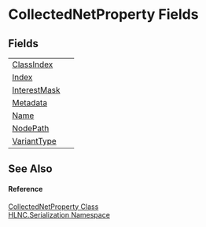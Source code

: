 # CollectedNetProperty Fields




## Fields
<table>
<tr>
<td><a href="F_HLNC_Serialization_CollectedNetProperty_ClassIndex">ClassIndex</a></td>
<td> </td></tr>
<tr>
<td><a href="F_HLNC_Serialization_CollectedNetProperty_Index">Index</a></td>
<td> </td></tr>
<tr>
<td><a href="F_HLNC_Serialization_CollectedNetProperty_InterestMask">InterestMask</a></td>
<td> </td></tr>
<tr>
<td><a href="F_HLNC_Serialization_CollectedNetProperty_Metadata">Metadata</a></td>
<td> </td></tr>
<tr>
<td><a href="F_HLNC_Serialization_CollectedNetProperty_Name">Name</a></td>
<td> </td></tr>
<tr>
<td><a href="F_HLNC_Serialization_CollectedNetProperty_NodePath">NodePath</a></td>
<td> </td></tr>
<tr>
<td><a href="F_HLNC_Serialization_CollectedNetProperty_VariantType">VariantType</a></td>
<td> </td></tr>
</table>

## See Also


#### Reference
<a href="T_HLNC_Serialization_CollectedNetProperty">CollectedNetProperty Class</a>  
<a href="N_HLNC_Serialization">HLNC.Serialization Namespace</a>  
